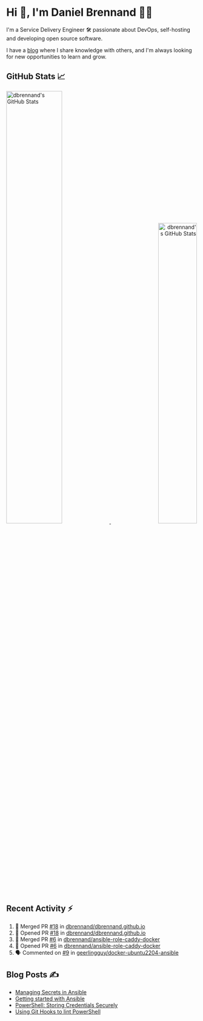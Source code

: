 # Hi 👋, I'm Daniel Brennand 👨‍💻

I'm a Service Delivery Engineer 🛠 passionate about DevOps, self-hosting and developing open source software.

I have a [blog](https://danielbrennand.com/blog/) where I share knowledge with others, and I'm always looking for new opportunities to learn and grow.

## GitHub Stats 📈

<p>
    <a align="left" href="https://github.com/dbrennand/dbrennand">
        <img alt="dbrennand's GitHub Stats"  width="54%" src="https://github-readme-stats-dbrennand.vercel.app/api?username=dbrennand&show_icons=true&count_private=true&hide_border=true&theme=dark">
    </a>
    <a align="right" href="https://github.com/dbrennand/dbrennand">
        <img alt="dbrennand's GitHub Stats"  width="45%" src="https://github-readme-stats-dbrennand.vercel.app/api/top-langs/?username=dbrennand&hide_border=true&layout=compact&theme=dark">
    </a>
</p>

## Recent Activity ⚡

<!--START_SECTION:activity-->
1. 🎉 Merged PR [#18](https://github.com/dbrennand/dbrennand.github.io/pull/18) in [dbrennand/dbrennand.github.io](https://github.com/dbrennand/dbrennand.github.io)
2. 💪 Opened PR [#18](https://github.com/dbrennand/dbrennand.github.io/pull/18) in [dbrennand/dbrennand.github.io](https://github.com/dbrennand/dbrennand.github.io)
3. 🎉 Merged PR [#6](https://github.com/dbrennand/ansible-role-caddy-docker/pull/6) in [dbrennand/ansible-role-caddy-docker](https://github.com/dbrennand/ansible-role-caddy-docker)
4. 💪 Opened PR [#6](https://github.com/dbrennand/ansible-role-caddy-docker/pull/6) in [dbrennand/ansible-role-caddy-docker](https://github.com/dbrennand/ansible-role-caddy-docker)
5. 🗣 Commented on [#9](https://github.com/geerlingguy/docker-ubuntu2204-ansible/issues/9) in [geerlingguy/docker-ubuntu2204-ansible](https://github.com/geerlingguy/docker-ubuntu2204-ansible)
<!--END_SECTION:activity-->

## Blog Posts ✍

<!-- BLOG-POST-LIST:START -->
- [Managing Secrets in Ansible](https://danielbrennand.com/blog/managing-secrets-in-ansible/)
- [Getting started with Ansible](https://danielbrennand.com/blog/getting-started-ansible/)
- [PowerShell: Storing Credentials Securely](https://danielbrennand.com/blog/powershell-storing-credentials/)
- [Using Git Hooks to lint PowerShell](https://danielbrennand.com/blog/git-hook-powershell/)
<!-- BLOG-POST-LIST:END -->
